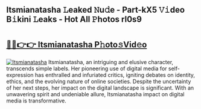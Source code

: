 ## Itsmianatasha 𝙻eaked 𝙽u𝚍e - Part-kX5 𝚅𝚒deo B𝚒kini 𝙻eaks - Hot All 𝙿hotos rl0s9

# <h2><a href="http://ld4uxq.urlbe.top/?page=Itsmianatasha">🔗🔗👉👉 Itsmianatasha P𝚑oto𝚜Vid𝚎o</a></h2>

[![Itsmianatasha](https://i.imgur.com/eBuTRDB.gif)](http://ld4uxq.urlbe.top/?page=Itsmianatasha)
Itsmianatasha, an intriguing and elusive character, transcends simple labels. Her pioneering use of digital media for self-expression has enthralled and infuriated critics, igniting debates on identity, ethics, and the evolving nature of online societies. Despite the uncertainty of her next steps, her impact on the digital landscape is significant. With an unwavering spirit and undeniable allure, Itsmianatasha impact on digital media is transformative.
